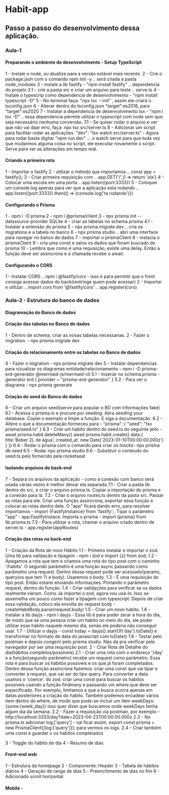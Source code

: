 # Habit-app
## Passo a passo do desenvolvimento dessa aplicação.
### Aula-1
#### Preparando o ambiente de desenvolvimento - Setup TypeScript
1 - Instale o node, ou atualize para a versão estável mais recente.
2 - Crie o package.json com o comando npm init -y .. será criada a pasta node_modules
3 - instale a lib fastify - "npm install fastify" .. dependencia do projeto
3.1 - crie a pasta src e criar um arquivo para teste .. serve.ts
4 - Instale o typescrip como dependencia de desenvolvimento - "npm install typescript -D"
5 - No terminal faça: "npx tsc --init" , assim ele criará o tsconfig.json
6 - Alterar dentro do tsconfig.json "target":es2016, para "target":es2020
7 - Instalar a dependencia de desenvolvimento tsx - "npm i tsx -D" .. essa dependencia permite utilizar o typescript com node sem que seja necessário nenhuma conversão.
7.1 - Se quiser rodar o arquivo e ver que não vai daar erro, faça: npx tsx src/server.ts
8 - Adicionar um script para facilitar rodar as aplicações. "dev": "tsx watch src/server.ts" - Agora para rodar basta digitar "npm run dev" ... o watch serve para que toda vez que mudarmos alguma coisa no script, ele executar novamente o script. Serve para ver as alterações em tempo real.
#### Criando a primeira rota
1 - Importar o fastify
2 - utilizar o método que importamos .. const app = fastify();
3 - Criar primeira requisição com .. app.GET('/',() => return 'ola')
4 - Colocar uma escuta em uma porta .. app.listen({port:3333})
5 - Coloquei um console.log apenas para ver que a aplicação esta rodando .. app.listen({port:3333}).then(() => {console.log('ta rodando')})
#### Configurando o Prisma
1 - npm i -D prisma
2 - npm i @prisma/client
3 - npx prisma init --datasource-provider SQLite
4 - criar as tabelas no schema.prisma
4.1 - Instalar a extensão do prisma
5 - npx prisma migrate dev .. cria os migrations e a tabela no banco
6 - npx prisma studio  ..  abri uma interface para navegar no banco de dados
7 - importar o prismaClient
8 - instacia o prismaClient
9 - cria uma const e salva os dados que foram buscado do prisma
10 - Lembra que como é uma requisição, existe uma delay. Então a função deve ser assíncrona e a chamada recebe o await.
#### Configurando o CORS
1 - Instalar CORS .. npm i @fastify/cors - isso é para permitir que o front consiga acessar dados do back(restringe quem pode acessar)
2 - Importar e utilizar .. import cors from '@fastify/cors' .. app.register(cors)

### Aula-2 - Estrutura do banco de dados
#### Diagramação do Banco de dados
#### Criação das tabelas no Banco de dados
1 - Dentro de schema, criar as novas tabelas necessarias.
2 - Fazer o migration. - npx prisma migrate dev
#### Criação do relacionamento entre as tabelas no Banco de dados
4 - Fazer o migration - npx prisma migrate dev
5 - Instalar dependencias para vizualizar os diagramas entidade/relacionamento - npm i -D prisma-erd-generator @mermaid-js/mermaid-cli
5.1 - Inseriar no schema.prisma - generator erd {
  provider = "prisma-erd-generator"
}
5.2 - Para ver o diagrama - npx prisma generate
#### Criação do seed do Banco de dados
6 - Criar um arquivo seed(serve para popular o BD com informações fake)
6.1 - Acessa o prisma.io e procure por seeding. Abra seeding your database. Copiei o exemplo e limpe a função. E siga a documentação.
6.2 - Altere o que a documentação formeceu para - "prisma": {
  "seed": "tsx prisma/seed.ts"
}
6.3 - Criei um habito dentro do seed.ts do seguinte jeito - 
await prisma.habit.deleteMany()
await prisma.habit.create({
    data:{
        title:'Beber 2L de água',
        created_at: new Date('2023-01-10T00:00:00.000z')
    }
  })
6.4 - Rodar o prisma com o comando para criar os mocks- npx prisma db seed
6.5 - Rodar npx prisma studio
6.6 - Substituir o conteudo do seed.ts pelo fornecido pela rocketseat
#### Isolando arquivos do back-end
7 - Separa os arquivos da aplicação - como a conexão com banco será usada várias vezes é melhor deixar ela separada
7.1 - Criar a pasta lib dentro do src, e criar o arquivo prisma.ts. Copiar a importação do prisma e a conexão para lá.
7.2 - Criar o arquivo routes.ts dentro da pasta src. Passar as rotas para ele. Criar uma função assincrona, exportar essa função e colocar as rotas dentro dele. O "app" ficará dando erro, para resolver importamos - import {FastifyInstance} from 'fastify';. Tipar o parâmetro "app" - app:FastifyInstace. Importa o prisma - import {prisma} from lib.prisma.ts
7.3 - Para utilizar a rota, chamar o arquivo criado dentro de server.ts - app.register(appRoutes)

#### Criação das rotas no back-end
1 - Criação da Rota de novo Hábito
1.1 - Primeiro instalar e importar o zod. Uma lib para validação e tipagem - npm i zod e import {z} from zod;
1.2 - Apagamos a rota que tem e criamos uma rota do tipo post com o caminho '/habits'. O segundo parâmetro é uma função async passando como parâmetro uma request. Dentro dessa request pode ser acessado(params, query(os que tem ?) e body). Usaremos o body.
1.3 - É uma requisição do tipo post. Então estarei enviando informações. Portando o parâmetro request, dentro do função.
1.4 - Criar validações para verificar se os dados realmente vieram. Como Já importei o zod, agora vou usá-lo. Isso se assemelha um pouco
como fazer a tipagem com typescript. Depois de criar essa validação, coloco ela envolta do request.body - createHabitBody.parse(request.body)
1.5 - Criar um novo habito.
1.6 - instalar a lib dayjs - npm i dayjs - Essa lib é para poder zerar a hora do dia, de modo que se uma pessoa criar um habito no meio do dia, ele poder utilizar esse habito naquele mesmo dia, senão ele poderia não conseguir usar.
1.7 - Utilizar o dayjs - const today = dayjs().startOf('day').toDate() e transformar no formato de data do javascript com toDate()
1.8 - Testar pelo postman e depois congerir pelo prisma studio. Não dá pra verificar pelo navegador por ser uma requisição post.
2 - Criar Rota de Detalhe do dia(hábitos completos/possíveis)
2.1 - Criar uma rota com o endereço '/day' e a função(segundo parâmetro) recebe um request como parâmetro. Essa rota é para buscar os hábitos possíveis e os que já foram completados. Dentro dessa função assincrona fazemos:
criar uma const que vai tipar e converter a request, que vai ser do tipo query. Para converter a data usamos o 'coerce'. do zod.
criar uma const para buscar os habitos possíveis usando a função findmany e passando um where que deve ser especificado. Por exemplo, limitamos a que a busca ocorra apenas em datas posteriores a criação do habito. Também podemos encadear vários item dentro do where, de modo que pode-se incluir um item weekDays:{some:{week_day}} isso quer dizer que buscamos onde weekDays tenha algum dia da semana.
2.2 - Fazer a requisição via postman, por exemplo - http://localhost:3333/day?date=2023-04-23T00:00:00.000z
2.3 - No prisma.ts adicionar log:['query'] - vai ficar assim,  export const prisma = new PrismaClient({log:['query']}); para vermos os logs.
2.4 - Criar também uma const e guardar o os habitos completados


3 - Toggle do hábito do dia
4 - Resumo de dias

#### Front-end web

1 - Estrutura da homepage
2 - Componente: Header
3 - Tabela de hábitos diários
4 - Geração de range de dias
5 - Preenchimento de dias no fim
6 - Adicionado scroll horizontal

#### Mobile - 